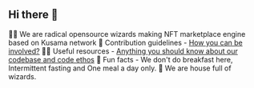 ## Hi there 👋

🙋‍♀️ We are radical opensource wizards making NFT marketplace engine based on Kusama network
🌈 Contribution guidelines - [How you can be involved?](https://github.com/kodadot/nft-gallery/blob/main/CONTRIBUTING.md)
👩‍💻 Useful resources - [Anything you should know about our codebase and code ethos](https://docs.kodadot.xyz)
🍿 Fun facts - We don't do breakfast here, Intermittent fasting and One meal a day only.
🧙 We are house full of wizards.
